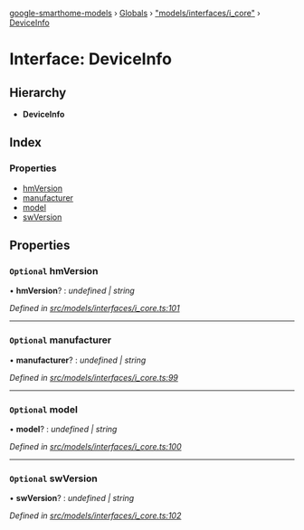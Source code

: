 [google-smarthome-models](../README.md) › [Globals](../globals.md) › ["models/interfaces/i_core"](../modules/_models_interfaces_i_core_.md) › [DeviceInfo](_models_interfaces_i_core_.deviceinfo.md)

# Interface: DeviceInfo

## Hierarchy

* **DeviceInfo**

## Index

### Properties

* [hmVersion](_models_interfaces_i_core_.deviceinfo.md#optional-hmversion)
* [manufacturer](_models_interfaces_i_core_.deviceinfo.md#optional-manufacturer)
* [model](_models_interfaces_i_core_.deviceinfo.md#optional-model)
* [swVersion](_models_interfaces_i_core_.deviceinfo.md#optional-swversion)

## Properties

### `Optional` hmVersion

• **hmVersion**? : *undefined | string*

*Defined in [src/models/interfaces/i_core.ts:101](https://github.com/galactic1969/google-smarthome-models/blob/633871f/src/models/interfaces/i_core.ts#L101)*

___

### `Optional` manufacturer

• **manufacturer**? : *undefined | string*

*Defined in [src/models/interfaces/i_core.ts:99](https://github.com/galactic1969/google-smarthome-models/blob/633871f/src/models/interfaces/i_core.ts#L99)*

___

### `Optional` model

• **model**? : *undefined | string*

*Defined in [src/models/interfaces/i_core.ts:100](https://github.com/galactic1969/google-smarthome-models/blob/633871f/src/models/interfaces/i_core.ts#L100)*

___

### `Optional` swVersion

• **swVersion**? : *undefined | string*

*Defined in [src/models/interfaces/i_core.ts:102](https://github.com/galactic1969/google-smarthome-models/blob/633871f/src/models/interfaces/i_core.ts#L102)*
